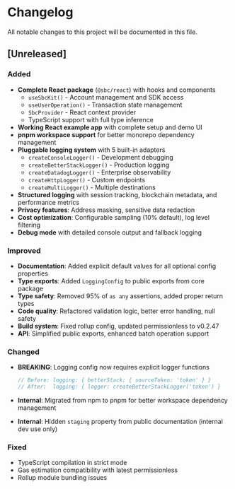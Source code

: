 # Changelog

All notable changes to this project will be documented in this file.

## [Unreleased]

### Added

- **Complete React package** (`@sbc/react`) with hooks and components
  - `useSbcKit()` - Account management and SDK access
  - `useUserOperation()` - Transaction state management
  - `SbcProvider` - React context provider
  - TypeScript support with full type inference
- **Working React example app** with complete setup and demo UI
- **pnpm workspace support** for better monorepo dependency management
- **Pluggable logging system** with 5 built-in adapters
  - `createConsoleLogger()` - Development debugging
  - `createBetterStackLogger()` - Production logging
  - `createDatadogLogger()` - Enterprise observability
  - `createHttpLogger()` - Custom endpoints
  - `createMultiLogger()` - Multiple destinations
- **Structured logging** with session tracking, blockchain metadata, and performance metrics
- **Privacy features**: Address masking, sensitive data redaction
- **Cost optimization**: Configurable sampling (10% default), log level filtering
- **Debug mode** with detailed console output and fallback logging

### Improved

- **Documentation**: Added explicit default values for all optional config properties
- **Type exports**: Added `LoggingConfig` to public exports from core package
- **Type safety**: Removed 95% of `as any` assertions, added proper return types
- **Code quality**: Refactored validation logic, better error handling, null safety
- **Build system**: Fixed rollup config, updated permissionless to v0.2.47
- **API**: Simplified public exports, enhanced batch operation support

### Changed

- **BREAKING**: Logging config now requires explicit logger functions

  ```typescript
  // Before: logging: { betterStack: { sourceToken: 'token' } }
  // After:  logging: { logger: createBetterStackLogger('token') }
  ```

- **Internal**: Migrated from npm to pnpm for better workspace dependency management
- **Internal**: Hidden `staging` property from public documentation (internal dev use only)

### Fixed

- TypeScript compilation in strict mode
- Gas estimation compatibility with latest permissionless
- Rollup module bundling issues
